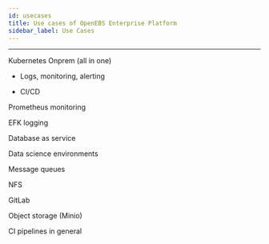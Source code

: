 ```yaml
---
id: usecases
title: Use cases of OpenEBS Enterprise Platform
sidebar_label: Use Cases
---
```


------



Kubernetes Onprem (all in one)

- Logs, monitoring, alerting

- CI/CD

  

Prometheus monitoring



EFK logging



Database as service



Data science environments



Message queues



NFS



GitLab



Object storage (Minio)



CI pipelines in general





